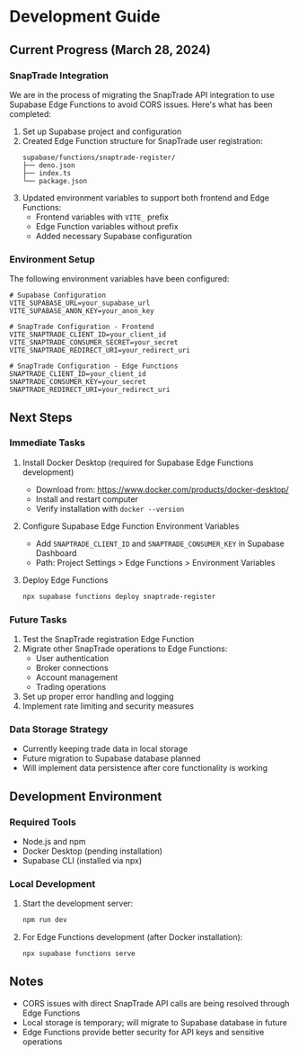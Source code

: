 # Development Guide

## Current Progress (March 28, 2024)

### SnapTrade Integration
We are in the process of migrating the SnapTrade API integration to use Supabase Edge Functions to avoid CORS issues. Here's what has been completed:

1. Set up Supabase project and configuration
2. Created Edge Function structure for SnapTrade user registration:
   ```
   supabase/functions/snaptrade-register/
   ├── deno.json
   ├── index.ts
   └── package.json
   ```
3. Updated environment variables to support both frontend and Edge Functions:
   - Frontend variables with `VITE_` prefix
   - Edge Function variables without prefix
   - Added necessary Supabase configuration

### Environment Setup
The following environment variables have been configured:
```env
# Supabase Configuration
VITE_SUPABASE_URL=your_supabase_url
VITE_SUPABASE_ANON_KEY=your_anon_key

# SnapTrade Configuration - Frontend
VITE_SNAPTRADE_CLIENT_ID=your_client_id
VITE_SNAPTRADE_CONSUMER_SECRET=your_secret
VITE_SNAPTRADE_REDIRECT_URI=your_redirect_uri

# SnapTrade Configuration - Edge Functions
SNAPTRADE_CLIENT_ID=your_client_id
SNAPTRADE_CONSUMER_KEY=your_secret
SNAPTRADE_REDIRECT_URI=your_redirect_uri
```

## Next Steps

### Immediate Tasks
1. Install Docker Desktop (required for Supabase Edge Functions development)
   - Download from: https://www.docker.com/products/docker-desktop/
   - Install and restart computer
   - Verify installation with `docker --version`

2. Configure Supabase Edge Function Environment Variables
   - Add `SNAPTRADE_CLIENT_ID` and `SNAPTRADE_CONSUMER_KEY` in Supabase Dashboard
   - Path: Project Settings > Edge Functions > Environment Variables

3. Deploy Edge Functions
   ```bash
   npx supabase functions deploy snaptrade-register
   ```

### Future Tasks
1. Test the SnapTrade registration Edge Function
2. Migrate other SnapTrade operations to Edge Functions:
   - User authentication
   - Broker connections
   - Account management
   - Trading operations
3. Set up proper error handling and logging
4. Implement rate limiting and security measures

### Data Storage Strategy
- Currently keeping trade data in local storage
- Future migration to Supabase database planned
- Will implement data persistence after core functionality is working

## Development Environment

### Required Tools
- Node.js and npm
- Docker Desktop (pending installation)
- Supabase CLI (installed via npx)

### Local Development
1. Start the development server:
   ```bash
   npm run dev
   ```
2. For Edge Functions development (after Docker installation):
   ```bash
   npx supabase functions serve
   ```

## Notes
- CORS issues with direct SnapTrade API calls are being resolved through Edge Functions
- Local storage is temporary; will migrate to Supabase database in future
- Edge Functions provide better security for API keys and sensitive operations 